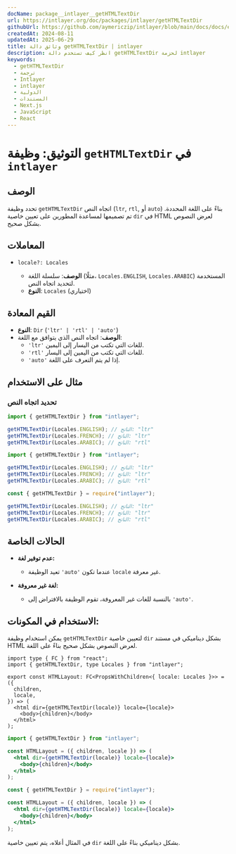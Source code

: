 ```yaml
---
docName: package__intlayer__getHTMLTextDir
url: https://intlayer.org/doc/packages/intlayer/getHTMLTextDir
githubUrl: https://github.com/aymericzip/intlayer/blob/main/docs/docs/en/packages/intlayer/getHTMLTextDir.md
createdAt: 2024-08-11
updatedAt: 2025-06-29
title: وثائق دالة getHTMLTextDir | intlayer
description: انظر كيف تستخدم دالة getHTMLTextDir لحزمة intlayer
keywords:
  - getHTMLTextDir
  - ترجمة
  - Intlayer
  - intlayer
  - الدولية
  - المستندات
  - Next.js
  - JavaScript
  - React
---
```


# التوثيق: وظيفة `getHTMLTextDir` في `intlayer`

## الوصف

تحدد وظيفة `getHTMLTextDir` اتجاه النص (`ltr`, `rtl`, أو `auto`) بناءً على اللغة المحددة. تم تصميمها لمساعدة المطورين على تعيين خاصية `dir` في HTML لعرض النصوص بشكل صحيح.

## المعاملات

- `locale?: Locales`

  - **الوصف**: سلسلة اللغة (مثلًا، `Locales.ENGLISH`, `Locales.ARABIC`) المستخدمة لتحديد اتجاه النص.
  - **النوع**: `Locales` (اختياري)

## القيم المعادة

- **النوع**: `Dir` (`'ltr' | 'rtl' | 'auto'`)
- **الوصف**: اتجاه النص الذي يتوافق مع اللغة:
  - `'ltr'` للغات التي تكتب من اليسار إلى اليمين.
  - `'rtl'` للغات التي تكتب من اليمين إلى اليسار.
  - `'auto'` إذا لم يتم التعرف على اللغة.

## مثال على الاستخدام

### تحديد اتجاه النص

```typescript codeFormat="typescript"
import { getHTMLTextDir } from "intlayer";

getHTMLTextDir(Locales.ENGLISH); // الناتج: "ltr"
getHTMLTextDir(Locales.FRENCH); // الناتج: "ltr"
getHTMLTextDir(Locales.ARABIC); // الناتج: "rtl"
```

```javascript codeFormat="esm"
import { getHTMLTextDir } from "intlayer";

getHTMLTextDir(Locales.ENGLISH); // الناتج: "ltr"
getHTMLTextDir(Locales.FRENCH); // الناتج: "ltr"
getHTMLTextDir(Locales.ARABIC); // الناتج: "rtl"
```

```javascript codeFormat="commonjs"
const { getHTMLTextDir } = require("intlayer");

getHTMLTextDir(Locales.ENGLISH); // الناتج: "ltr"
getHTMLTextDir(Locales.FRENCH); // الناتج: "ltr"
getHTMLTextDir(Locales.ARABIC); // الناتج: "rtl"
```

## الحالات الخاصة

- **عدم توفير لغة:**

  - تعيد الوظيفة `'auto'` عندما تكون `locale` غير معرفة.

- **لغة غير معروفة:**
  - بالنسبة للغات غير المعروفة، تقوم الوظيفة بالافتراض إلى `'auto'`.

## الاستخدام في المكونات:

يمكن استخدام وظيفة `getHTMLTextDir` لتعيين خاصية `dir` بشكل ديناميكي في مستند HTML لعرض النصوص بشكل صحيح بناءً على اللغة.

```tsx codeFormat="typescript"
import type { FC } from "react";
import { getHTMLTextDir, type Locales } from "intlayer";

export const HTMLLayout: FC<PropsWithChildren<{ locale: Locales }>> = ({
  children,
  locale,
}) => (
  <html dir={getHTMLTextDir(locale)} locale={locale}>
    <body>{children}</body>
  </html>
);
```

```jsx codeFormat="esm"
import { getHTMLTextDir } from "intlayer";

const HTMLLayout = ({ children, locale }) => (
  <html dir={getHTMLTextDir(locale)} locale={locale}>
    <body>{children}</body>
  </html>
);
```

```jsx codeFormat="commonjs"
const { getHTMLTextDir } = require("intlayer");

const HTMLLayout = ({ children, locale }) => (
  <html dir={getHTMLTextDir(locale)} locale={locale}>
    <body>{children}</body>
  </html>
);
```

في المثال أعلاه، يتم تعيين خاصية `dir` بشكل ديناميكي بناءً على اللغة.
